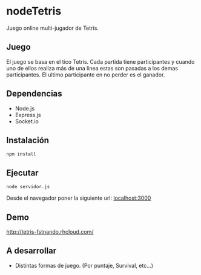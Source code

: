 # nodeTetris

Juego online multi-jugador de Tetris.

## Juego

El juego se basa en el tico Tetris. Cada partida tiene participantes y cuando uno de ellos realiza más de una linea estas son pasadas a los demas participantes. El ultimo participante en no perder es el ganador.

## Dependencias

* Node.js
* Express.js
* Socket.io

## Instalación

```
npm install
```

## Ejecutar

```
node servidor.js
```
Desde el navegador poner la siguiente url: [localhost:3000](http://localhost:3000)

## Demo

http://tetris-fstnando.rhcloud.com/

## A desarrollar

* Distintas formas de juego. (Por puntaje, Survival, etc...)
